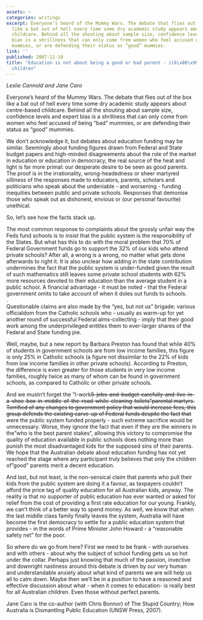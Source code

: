 ```yaml
---
assets: ~
categories: writings
excerpt: Everyone’s heard of the Mummy Wars. The debate that flies out of the box
  like a bat out of hell every time some dry academic study appears about centre-based
  childcare. Behind all the shouting about sample size, confidence levels and expert
  bias is a shrillness that can only come from women who feel accused of being “bad”
  mummies, or are defending their status as “good” mummies.
link: ''
published: 2007-11-19
title: "Education is not about being a good or bad parent - itâ\x80\x99s about the
  children"
---
```

*Leslie Cannold and Jane Caro*

Everyone’s heard of the Mummy Wars. The debate that flies out of
the box like a bat out of hell every time some dry academic study
appears about centre-based childcare. Behind all the shouting about
sample size, confidence levels and expert bias is a shrillness that can
only come from women who feel accused of being “bad” mummies, or are
defending their status as “good” mummies.

We don’t acknowledge it, but debates about education funding may be
similar. Seemingly about funding figures drawn from Federal and State
budget papers and high-minded disagreements about the role of the market
in education or education in democracy, the real source of the heat and
light is far more primal: our desperate desire to be seen as good
parents. The proof is in the irrationality, wrong-headedness or sheer
martyred silliness of the responses made to educators, parents, scholars
and politicians who speak about the undeniable - and worsening - funding
inequities between public and private schools. Responses that demonise
those who speak out as dishonest, envious or (our personal favourite)
unethical.

So, let’s see how the facts stack up.

The most common response to complaints about the grossly unfair way the
Feds fund schools is to insist that the public system is the
responsibility of the States. But what has this to do with the moral
problem that 70% of Federal Government funds go to support the 32% of
our kids who attend private schools? After all, a wrong is a wrong, no
matter what gets done afterwards to right it. It is also unclear how
adding in the state contribution undermines the fact that the public
system is under-funded given the result of such mathematics still leaves
some private school students with 62% more resources devoted to their
education than the average student in a public school. A financial
advantage - it must be noted - that the Federal government omits to take
account of when it doles out funds to schools.\
. \
Questionable claims are also made by the “yes, but not us” brigade:
various officialdom from the Catholic schools who - usually as warm-up
for yet another round of successful Federal alms-collecting - imply that
their good work among the underprivileged entitles them to ever-larger
shares of the Federal and State funding pie.

Well, maybe, but a new report by Barbara Preston has found that while
40% of students in government schools are from low income families, this
figure is only 25% in Catholic schools (a figure not dissimilar to the
22% of kids from low income families in other private schools).
According to Preston, the difference is even greater for those students
in very low income families, roughly twice as many of whom can be found
in government schools, as compared to Catholic or other private schools.

And we mustn’t forget the
“I-work~~5-jobs-and-budget-carefully-and-live-in-a-shoe-box-in-middle-of-the-road-while-cleaning-toilets"parental
martyrs. Terrified of any changes to government policy that would
increase fees, this group defends the existing carve-up of Federal funds
despite the fact that~~ were the public system funded properly - such
extreme sacrifice would be unnecessary. Worse, they ignore the fact that
even if they are the winners in the”who is the best parent stakes“,
allowing this victory to compromise the quality of education available
in public schools does nothing more than punish the most disadvantaged
kids for the supposed sins of their parents. We hope that the Australian
debate about education funding has not yet reached the stage where any
participant truly believes that only the children of”good" parents merit
a decent education.

And last, but not least, is the non-sensical claim that parents who pull
their kids from the public system are doing it a favour, as taxpayers
couldn’t afford the price tag of quality education for all Australian
kids, anyway. The reality is that no supporter of public education has
ever wanted or asked for relief from the cost of providing a first rate
education for our young. Frankly, we can’t think of a better way to
spend money. As well, we know that when the last middle class family
finally leaves the system, Australia will have become the first
democracy to settle for a public education system that provides - in the
words of Prime Minister John Howard - a “reasonable safety net” for the
poor.

So where do we go from here? First we need to be frank - with ourselves
and with others - about why the subject of school funding gets us so hot
under the collar. Perhaps just knowing that much of the passion,
invective and downright nastiness around this debate is driven by our
very human and understandable anxiety about what kind of parents we are
will help us all to calm down. Maybe then we’ll be in a position to have
a reasoned and effective discussion about what - when it comes to
education- is really best for all Australian children. Even those
without perfect parents.

Jane Caro is the co-author (with Chris Bonnor) of The Stupid Country;
How Australia is Dismantling Public Education (UNSW Press, 2007).